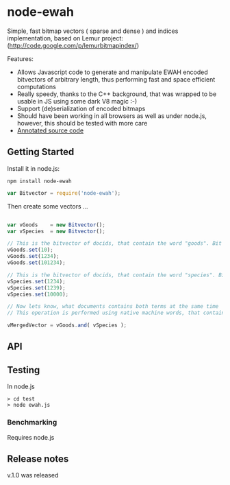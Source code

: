 # node-ewah

Simple, fast bitmap vectors ( sparse and dense ) and indices implementation, based on Lemur project: (http://code.google.com/p/lemurbitmapindex/)

Features:

* Allows Javascript code to generate and manipulate EWAH encoded bitvectors of arbitrary length, thus performing fast and space efficient computations
* Really speedy, thanks to the C++ background, that was wrapped to be usable in JS using some dark V8 magic :-)
* Support (de)serialization of encoded bitmaps
* Should have been working in all browsers as well as under node.js, however, this should be tested with more care
* [Annotated source code](http://broofa.github.com/node-uuid/docs/uuid.html)

## Getting Started

Install it in node.js:

```
npm install node-ewah
```

```javascript
var Bitvector = require('node-ewah');
```

Then create some vectors ...

```javascript

var vGoods    = new Bitvector();
var vSpecies  = new Bitvector();

// This is the bitvector of docids, that contain the word "goods". Bit number #xxx is on, if and only if document number #xxx contains word "goods".
vGoods.set(10);
vGoods.set(1234);
vGoods.set(101234);

// This is the bitvector of docids, that contain the word "species". Bit is the for the same reason.
vSpecies.set(1234);
vSpecies.set(1239);
vSpecies.set(10000);

// Now lets know, what documents contains both terms at the same time
// This operation is performed using native machine words, that contain bitmap fragments, and so is extremely fast

vMergedVector = vGoods.and( vSpecies );

```

## API


## Testing

In node.js

```
> cd test
> node ewah.js
```

### Benchmarking

Requires node.js


## Release notes

v.1.0 was released
